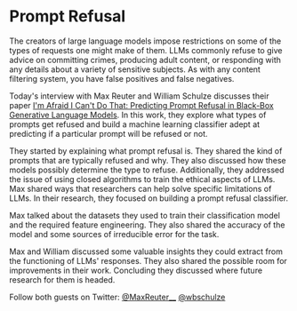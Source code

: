 # Prompt Refusal

The creators of large language models impose restrictions on some of the types of requests one might make of them.  LLMs commonly refuse to give advice on committing crimes, producing adult content, or responding with any details about a variety of sensitive subjects.  As with any content filtering system, you have false positives and false negatives.

Today's interview with Max Reuter and William Schulze discusses their paper [I'm Afraid I Can't Do That: Predicting Prompt Refusal in Black-Box Generative Language Models](https://dataskeptic.com/blog/episodes/2023/prompt-refusal).  In this work, they explore what types of prompts get refused and build a machine learning classifier adept at predicting if a particular prompt will be refused or not.

They started by explaining what prompt refusal is. They shared the kind of prompts that are typically refused and why. They also discussed how these models possibly determine the type to refuse. Additionally, they addressed the issue of using closed algorithms to train the ethical aspects of LLMs. Max shared ways that researchers can help solve specific limitations of LLMs. In their research, they focused on building a prompt refusal classifier.

Max talked about the datasets they used to train their classification model and the required feature engineering. They also shared the accuracy of the model and some sources of irreducible error for the task.

Max and William discussed some valuable insights they could extract from the functioning of LLMs' responses. They also shared the possible room for improvements in their work. Concluding they discussed where future research for them is headed.

Follow both guests on Twitter: [@MaxReuter__](https://twitter.com/MaxReuter__) [@wbschulze](https://twitter.com/wbschulze)


